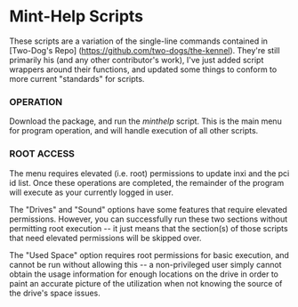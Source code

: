 # Mint-Help Scripts

These scripts are a variation of the single-line commands contained in
[Two-Dog's Repo] (https://github.com/two-dogs/the-kennel).  They're
still primarily his (and any other contributor's work), I've just added
script wrappers around their functions, and updated some things to
conform to more current "standards" for scripts.

### OPERATION

Download the package, and run the _minthelp_ script.  This is the main
menu for program operation, and will handle execution of all other
scripts.

### ROOT ACCESS

The menu requires elevated (i.e. root) permissions to update inxi and
the pci id list.  Once these operations are completed, the remainder of
the program will execute as your currently logged in user.  

The "Drives" and "Sound" options have some features that require
elevated permissions.  However, you can successfully run these two
sections without permitting root execution -- it just means that the
section(s) of those scripts that need elevated permissions will be
skipped over.

The "Used Space" option requires root permissions for basic execution,
and cannot be run without allowing this -- a non-privileged user simply
cannot obtain the usage information for enough locations on the drive in
order to paint an accurate picture of the utilization when not knowing
the source of the drive's space issues.
